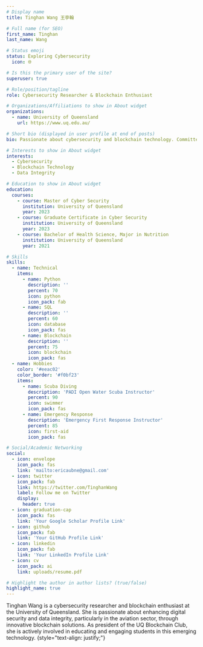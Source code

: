 ```yaml
---
# Display name
title: Tinghan Wang 王亭翰

# Full name (for SEO)
first_name: Tinghan
last_name: Wang

# Status emoji
status: Exploring Cybersecurity
  icon: 🌐

# Is this the primary user of the site?
superuser: true

# Role/position/tagline
role: Cybersecurity Researcher & Blockchain Enthusiast

# Organizations/Affiliations to show in About widget
organizations:
  - name: University of Queensland
    url: https://www.uq.edu.au/

# Short bio (displayed in user profile at end of posts)
bio: Passionate about cybersecurity and blockchain technology. Committed to developing innovative solutions for enhancing digital security and data integrity in various sectors, including aviation.

# Interests to show in About widget
interests:
  - Cybersecurity
  - Blockchain Technology
  - Data Integrity

# Education to show in About widget
education:
  courses:
    - course: Master of Cyber Security
      institution: University of Queensland
      year: 2023
    - course: Graduate Certificate in Cyber Security
      institution: University of Queensland
      year: 2023
    - course: Bachelor of Health Science, Major in Nutrition
      institution: University of Queensland
      year: 2021

# Skills
skills:
  - name: Technical
    items:
      - name: Python
        description: ''
        percent: 70
        icon: python
        icon_pack: fab
      - name: SQL
        description: ''
        percent: 60
        icon: database
        icon_pack: fas
      - name: Blockchain
        description: ''
        percent: 75
        icon: blockchain
        icon_pack: fas
  - name: Hobbies
    color: '#eeac02'
    color_border: '#f0bf23'
    items:
      - name: Scuba Diving
        description: 'PADI Open Water Scuba Instructor'
        percent: 90
        icon: swimmer
        icon_pack: fas
      - name: Emergency Response
        description: 'Emergency First Response Instructor'
        percent: 85
        icon: first-aid
        icon_pack: fas

# Social/Academic Networking
social:
  - icon: envelope
    icon_pack: fas
    link: 'mailto:ericaubne@gmail.com'
  - icon: twitter
    icon_pack: fab
    link: https://twitter.com/TinghanWang
    label: Follow me on Twitter
    display:
      header: true
  - icon: graduation-cap
    icon_pack: fas
    link: 'Your Google Scholar Profile Link'
  - icon: github
    icon_pack: fab
    link: 'Your GitHub Profile Link'
  - icon: linkedin
    icon_pack: fab
    link: 'Your LinkedIn Profile Link'
  - icon: cv
    icon_pack: ai
    link: uploads/resume.pdf

# Highlight the author in author lists? (true/false)
highlight_name: true
---
```


Tinghan Wang is a cybersecurity researcher and blockchain enthusiast at the University of Queensland. She is passionate about enhancing digital security and data integrity, particularly in the aviation sector, through innovative blockchain solutions. As president of the UQ Blockchain Club, she is actively involved in educating and engaging students in this emerging technology.
{style="text-align: justify;"}
